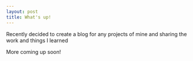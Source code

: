 ```yaml
---
layout: post
title: What's up!
---
```


Recently decided to create a blog for any projects of mine and sharing the work and things I learned

More coming up soon!

